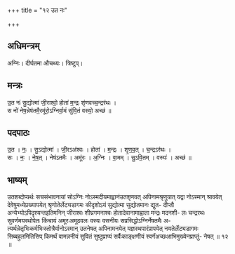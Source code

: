 +++
title = "१२ उत नः"

+++
## अधिमन्त्रम्
अग्निः। दीर्घतमा औचथ्यः। त्रिष्टुप्।

## मन्त्रः
उ॒त नः॑ सु॒द्योत्मा॑ जी॒राश्वो॒ होता॑ म॒न्द्रः शृ॑णवच्च॒न्द्रर॑थः ।  
स नो॑ नेष॒न्नेष॑तमै॒रमू॑रो॒ऽग्निर्वा॒मं सु॑वि॒तं वस्यो॒ अच्छ॑ ॥

## पदपाठः
उ॒त । नः॒ । सु॒ऽद्योत्मा॑ । जी॒रऽअ॑श्वः । होता॑ । म॒न्द्रः । शृ॒ण॒व॒त् । च॒न्द्रऽर॑थः ।  
सः । नः॒ । ने॒ष॒त् । नेष॑ऽतमैः । अमू॑रः । अ॒ग्निः । वा॒मम् । सु॒ऽवि॒तम् । वस्यः॑ । अच्छ॑ ॥

## भाष्यम्
उतशब्दोप्यर्थः सचसंभावनायां सोऽग्निः नोऽस्मदीयमाह्वानंउतशृणवत् अपिनामश्रृणुयात् यद्वा नोऽस्मान् श्रावयेत् देवेषुमध्येप्रख्यापयेत् श्रृणोतेर्लेट्यडागमः कीदृशोऽयं सुद्योत्मा सुद्योतमानः द्युत- दीप्तौ अन्येभ्योऽपिदृश्यन्तइतिमनिन् जीराश्वः शीघ्रगमनाश्वः होतादेवानामाह्वाता मन्द्रः मदनशी- लः चन्द्ररथः सुवर्णमयरथोपेतः किंचायं अमूरःअमूढवलः वस्यः वसनीयः सप्रसिद्धोऽग्निर्नेषतमैः अ- त्यर्थन्नेतृभिःकर्मभिःस्तोत्रैर्वानोऽस्मान् उतनेषत् अपिनामनयेत् यज्ञस्थपारंप्रापयेत् नयतेर्लेट्यडागमः सिब्बहुलमितिसिप् किमर्थं वामन्ननीयं सुवितं सुष्ठुप्राप्यं सर्वैःकाङ्क्षणीयं स्वर्गंअच्छआभिमुख्येनप्राप्तुं- नेषत् ॥ १२ ॥